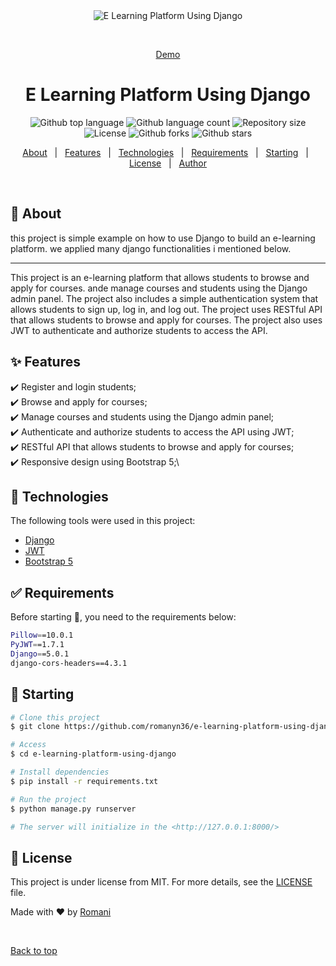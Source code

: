 <div align="center" id="top"> 
  <img src="./.github/app.gif" alt="E Learning Platform Using Django" />

  &#xa0;

  <a href="images/demo.mp4">Demo</a>
</div>

<h1 align="center">E Learning Platform Using Django</h1>

<p align="center">
  <img alt="Github top language" src="https://img.shields.io/github/languages/top/romanyn36/e-learning-platform-using-django?color=56BEB8">

  <img alt="Github language count" src="https://img.shields.io/github/languages/count/romanyn36/e-learning-platform-using-django?color=56BEB8">

  <img alt="Repository size" src="https://img.shields.io/github/repo-size/romanyn36/e-learning-platform-using-django?color=56BEB8">

  <img alt="License" src="https://img.shields.io/github/license/romanyn36/e-learning-platform-using-django?color=56BEB8">

  <img alt="Github forks" src="https://img.shields.io/github/forks/romanyn36/e-learning-platform-using-django?color=56BEB8" />

  <img alt="Github stars" src="https://img.shields.io/github/stars/romanyn36/e-learning-platform-using-django?color=56BEB8" />
</p>



<p align="center">
  <a href="#dart-about">About</a> &#xa0; | &#xa0; 
  <a href="#sparkles-features">Features</a> &#xa0; | &#xa0;
  <a href="#rocket-technologies">Technologies</a> &#xa0; | &#xa0;
  <a href="#white_check_mark-requirements">Requirements</a> &#xa0; | &#xa0;
  <a href="#checkered_flag-starting">Starting</a> &#xa0; | &#xa0;
  <a href="#memo-license">License</a> &#xa0; | &#xa0;
  <a href="https://github.com/romanyn36" target="_blank">Author</a>
</p>

<br>

## :dart: About ##
this project is simple example on how to use Django to build an e-learning platform. we applied many django functionalities i mentioned below.
<hr>
  This project is an e-learning platform that allows students to browse and apply for courses. ande manage courses and students using the Django admin panel. The project also includes a simple authentication system that allows students to sign up, log in, and log out. The project uses  RESTful API that allows students to browse and apply for courses. The project also uses JWT to authenticate and authorize students to access the API.

## :sparkles: Features ##

:heavy_check_mark: Register and login students;\
:heavy_check_mark: Browse and apply for courses;\
:heavy_check_mark: Manage courses and students using the Django admin panel;\
:heavy_check_mark: Authenticate and authorize students to access the API using JWT;\
:heavy_check_mark: RESTful API that allows students to browse and apply for courses;\
:heavy_check_mark: Responsive design using Bootstrap 5;\


## :rocket: Technologies ##

The following tools were used in this project:

- [Django](https://www.djangoproject.com/)
- [JWT](https://jwt.io/)
- [Bootstrap 5](https://getbootstrap.com/)

## :white_check_mark: Requirements ##

Before starting :checkered_flag:, you need to the requirements below:
```bash 
Pillow==10.0.1
PyJWT==1.7.1
Django==5.0.1
django-cors-headers==4.3.1
```

## :checkered_flag: Starting ##

```bash
# Clone this project
$ git clone https://github.com/romanyn36/e-learning-platform-using-django

# Access
$ cd e-learning-platform-using-django

# Install dependencies
$ pip install -r requirements.txt

# Run the project
$ python manage.py runserver

# The server will initialize in the <http://127.0.0.1:8000/>
```

## :memo: License ##

This project is under license from MIT. For more details, see the [LICENSE](LICENSE.md) file.

Made with :heart: by <a href="https://github.com/romanyn36" target="_blank">Romani</a>

&#xa0;

<a href="#top">Back to top</a>
